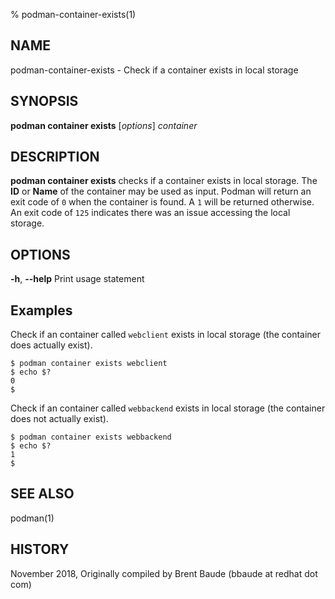 % podman-container-exists(1)

## NAME
podman-container-exists - Check if a container exists in local storage

## SYNOPSIS
**podman container exists** [*options*] *container*

## DESCRIPTION
**podman container exists** checks if a container exists in local storage. The **ID** or **Name**
of the container may be used as input.  Podman will return an exit code
of `0` when the container is found.  A `1` will be returned otherwise. An exit code of `125` indicates there
was an issue accessing the local storage.

## OPTIONS

**-h**, **--help**
Print usage statement

## Examples

Check if an container called `webclient` exists in local storage (the container does actually exist).
```
$ podman container exists webclient
$ echo $?
0
$
```

Check if an container called `webbackend` exists in local storage (the container does not actually exist).
```
$ podman container exists webbackend
$ echo $?
1
$
```

## SEE ALSO
podman(1)

## HISTORY
November 2018, Originally compiled by Brent Baude (bbaude at redhat dot com)
